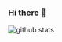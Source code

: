 ### Hi there 👋

<!--
**henrynvn09/henrynvn09** is a ✨ _special_ ✨ repository because its `README.md` (this file) appears on your GitHub profile.

Here are some ideas to get you started:

- 🔭 I’m currently working on ...
- 🌱 I’m currently learning ...
- 👯 I’m looking to collaborate on ...
- 🤔 I’m looking for help with ...
- 💬 Ask me about ...
- 📫 How to reach me: ...
- 😄 Pronouns: ...
- ⚡ Fun fact: ...
-->

<!-- Github Stats -->
<img align="center" src="https://github-readme-stats.vercel.app/api?username=henrynvn09&show_icons=true&include_all_commits=true&theme=blue-white&count_private=true" alt="github stats">
